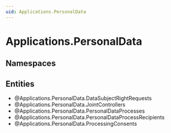 ```yaml
---
uid: Applications.PersonalData
---
```

# Applications.PersonalData

## Namespaces

## Entities
- @Applications.PersonalData.DataSubjectRightRequests  
- @Applications.PersonalData.JointControllers  
- @Applications.PersonalData.PersonalDataProcesses  
- @Applications.PersonalData.PersonalDataProcessRecipients  
- @Applications.PersonalData.ProcessingConsents  

